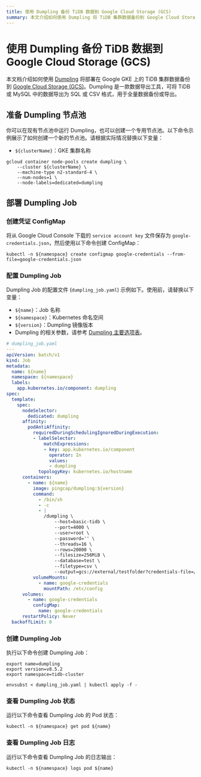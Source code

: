 ```yaml
---
title: 使用 Dumpling 备份 TiDB 数据到 Google Cloud Storage (GCS)
summary: 本文介绍如何使用 Dumpling 将 TiDB 集群数据备份到 Google Cloud Storage (GCS)。
---
```


# 使用 Dumpling 备份 TiDB 数据到 Google Cloud Storage (GCS)

本文档介绍如何使用 [Dumpling](https://docs.pingcap.com/zh/tidb/stable/dumpling-overview/) 将部署在 Google GKE 上的 TiDB 集群数据备份到 [Google Cloud Storage (GCS)](https://cloud.google.com/storage/docs)。Dumpling 是一款数据导出工具，可将 TiDB 或 MySQL 中的数据导出为 SQL 或 CSV 格式，用于全量数据备份或导出。

## 准备 Dumpling 节点池

你可以在现有节点池中运行 Dumpling，也可以创建一个专用节点池。以下命令示例展示了如何创建一个新的节点池。请根据实际情况替换以下变量：

- `${clusterName}`：GKE 集群名称

```shell
gcloud container node-pools create dumpling \
    --cluster ${clusterName} \
    --machine-type n2-standard-4 \
    --num-nodes=1 \
    --node-labels=dedicated=dumpling
```

## 部署 Dumpling Job

### 创建凭证 ConfigMap

将从 Google Cloud Console 下载的 `service account key` 文件保存为 `google-credentials.json`，然后使用以下命令创建 ConfigMap：

```shell
kubectl -n ${namespace} create configmap google-credentials --from-file=google-credentials.json
```

### 配置 Dumpling Job

Dumpling Job 的配置文件 (`dumpling_job.yaml`) 示例如下。使用前，请替换以下变量：

- `${name}`：Job 名称
- `${namespace}`：Kubernetes 命名空间
- `${version}`：Dumpling 镜像版本
- Dumpling 的相关参数，请参考 [Dumpling 主要选项表](https://docs.pingcap.com/zh/tidb/stable/dumpling-overview/#dumpling-主要选项表)。

```yaml
# dumpling_job.yaml
---
apiVersion: batch/v1
kind: Job
metadata:
  name: ${name}
  namespace: ${namespace}
  labels:
    app.kubernetes.io/component: dumpling
spec:
  template:
    spec:
      nodeSelector:
        dedicated: dumpling
      affinity:
        podAntiAffinity:
          requiredDuringSchedulingIgnoredDuringExecution:
          - labelSelector:
              matchExpressions:
              - key: app.kubernetes.io/component
                operator: In
                values:
                - dumpling
            topologyKey: kubernetes.io/hostname
      containers:
        - name: ${name}
          image: pingcap/dumpling:${version}
          command:
            - /bin/sh
            - -c
            - |
              /dumpling \
                  --host=basic-tidb \
                  --port=4000 \
                  --user=root \
                  --password='' \
                  --threads=16 \
                  --rows=20000 \
                  --filesize=256MiB \
                  --database=test \
                  --filetype=csv \
                  --output=gcs://external/testfolder?credentials-file=/etc/config/google-credentials.json
          volumeMounts:
            - name: google-credentials
              mountPath: /etc/config
      volumes:
        - name: google-credentials
          configMap:
            name: google-credentials
      restartPolicy: Never
  backoffLimit: 0
```

### 创建 Dumpling Job

执行以下命令创建 Dumpling Job：

```shell
export name=dumpling
export version=v8.5.2
export namespace=tidb-cluster

envsubst < dumpling_job.yaml | kubectl apply -f -
```

### 查看 Dumpling Job 状态

运行以下命令查看 Dumpling Job 的 Pod 状态：

```shell
kubectl -n ${namespace} get pod ${name}
```

### 查看 Dumpling Job 日志

运行以下命令查看 Dumpling Job 的日志输出：

```shell
kubectl -n ${namespace} logs pod ${name}
```
